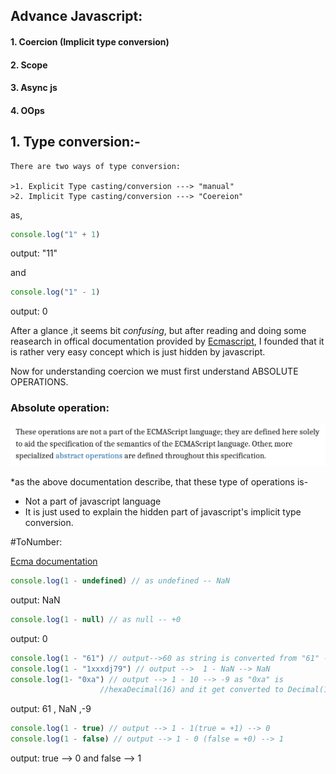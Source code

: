 ## Advance Javascript:

#### 1. Coercion (Implicit type conversion)
#### 2. Scope
#### 3. Async js
#### 4. OOps


## 1. Type conversion:-

```
There are two ways of type conversion:
 
>1. Explicit Type casting/conversion ---> "manual"
>2. Implicit Type casting/conversion ---> "Coereion"
```

as, 

```js
console.log("1" + 1)
```
output: "11"
 
and

```js
console.log("1" - 1)
```
output: 0

After a glance ,it seems bit  *confusing*, but after reading and doing some reasearch in offical documentation provided by <a href="https://262.ecma-international.org/10.0/#sec-abstract-operations">Ecmascript</a>, I founded that it is rather very easy concept which is just hidden by javascript.

Now for understanding coercion we must first understand ABSOLUTE OPERATIONS.

### Absolute operation:

![doc image](https://github.com/mak650650/myJsNotes/blob/2a2f5a076cb93b5ea8ba95ba126a3dec584a0784/ab.png)

*as the  above documentation describe, that these type of operations is-

- Not a part of javascript language 
- It is just used to explain the hidden part of javascript's  implicit type conversion.

#ToNumber:

<a href="https://262.ecma-international.org/10.0/#sec-tonumber">Ecma documentation</a>
```js
console.log(1 - undefined) // as undefined -- NaN
```
output: NaN

```js
console.log(1 - null) // as null -- +0
```
output: 0

```js
console.log(1 - "61") // output-->60 as string is converted from "61" --> 61
console.log(1 - "1xxxdj79") // output -->  1 - NaN --> NaN
console.log(1- "0xa") // output --> 1 - 10 --> -9 as "0xa" is 
					//hexaDecimal(16) and it get converted to Decimal(10).
```
output: 61 , NaN ,-9

```js
console.log(1 - true) // output --> 1 - 1(true = +1) --> 0
console.log(1 - false) // output --> 1 - 0 (false = +0) --> 1
```
output: true --> 0 and false --> 1
